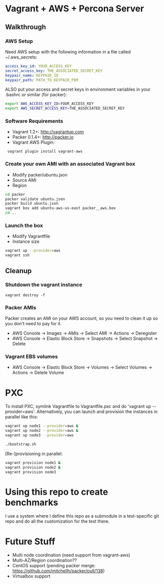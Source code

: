 # Vagrant + AWS + Percona Server

## Walkthrough
### AWS Setup

Need AWS setup with the following information in a file called ~/.aws_secrets:

```yaml
access_key_id: YOUR_ACCESS_KEY
secret_access_key: THE_ASSOCIATED_SECRET_KEY
keypair_name: KEYPAIR_ID
keypair_path: PATH_TO_KEYPAIR_PEM
```

ALSO put your access and secret keys in environment variables in your .bashrc or similar (for packer):

```bash
export AWS_ACCESS_KEY_ID=YOUR_ACCESS_KEY
export AWS_SECRET_ACCESS_KEY=THE_ASSOCIATED_SECRET_KEY
```

### Software Requirements

* Vagrant 1.2+: http://vagrantup.com
* Packer 0.1.4+: http://packer.io
* Vagrant AWS Plugin:

```
 vagrant plugin install vagrant-aws
```

### Create your own AMI with an associated Vagrant box

* Modify packer/ubuntu.json 
 * Source AMI
 * Region

```bash
cd packer
packer validate ubuntu.json
packer build ubuntu.json
vagrant box add ubuntu-aws-us-east packer__aws.box
cd ..
```

### Launch the box

* Modify Vagrantfile 
 * Instance size
 

```bash
vagrant up --provider=aws
vagrant ssh
```


## Cleanup

### Shutdown the vagrant instance

```
vagrant destroy -f
```

### Packer AMIs

Packer creates an AMI on your AWS account, so you need to clean it up so you don't need to pay for it.

* AWS Console -> Images -> AMIs -> Select AMI -> Actions -> Deregister
* AWS Console -> Elastic Block Store -> Snapshots -> Select Snapshot -> Delete


### Vagrant EBS volumes

* AWS Console -> Elastic Block Store -> Volumes -> Select Volumes -> Actions -> Delete Volume

# PXC 

To install PXC, symlink Vagrantfile to Vagrantfile.pxc and do 'vagrant up --provider=aws'.  Alternatively, you can launch and provision the instances in parallel like this:

```bash
vagrant up node1 --provider=aws &
vagrant up node2 --provider=aws &
vagrant up node3 --provider=aws

./bootstrap.sh
````

[Re-]provisioning in parallel:
```bash
vagrant provision node1 &
vagrant provision node2 &
vagrant provision node3
````


# Using this repo to create benchmarks

I use a system where I define this repo as a submodule in a test-specific git repo and do all the customization for the test there.



# Future Stuff

* Multi node coordination (need support from vagrant-aws)
 * Multi-AZ/Region coordination??
* CentOS support (pending packer merge: https://github.com/mitchellh/packer/pull/138)
* Virtualbox support
